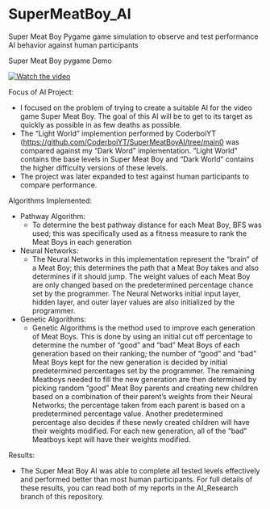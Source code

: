 # SuperMeatBoy_AI
Super Meat Boy Pygame game simulation to observe and test performance AI behavior against human participants

Super Meat Boy pygame Demo

[![Watch the video](https://raw.github.com/DorianaOthman/SuperMeatBoy_AI/main/thumbnail.jpg)](https://raw.github.com/DorianaOthman/SuperMeatBoy_AI/main/SuperMeatBoyAI_Demo.mp4)

Focus of AI Project:
- I focused on the problem of trying to create a suitable AI for the video game Super Meat Boy. The goal of this AI will be to get to its target as quickly as possible in as few deaths as possible.
- The “Light World” implemention performed by CoderboiYT (https://github.com/CoderboiYT/SuperMeatBoyAI/tree/main0 was compared against my “Dark Word” implementation. “Light World” contains the base levels in Super Meat Boy and “Dark World” contains the higher difficulty versions of these levels.
- The project was later expanded to test against human participants to compare performance.

Algorithms Implemented:
- Pathway Algorithm:
  - To determine the best pathway distance for each Meat Boy, BFS was used; this was specifically used as a fitness measure to rank the Meat Boys in each generation
- Neural Networks:
  - The Neural Networks in this implementation represent the “brain” of a Meat Boy; this determines the path that a Meat Boy takes and also determines if it should jump. The weight values of each Meat Boy are only changed based on the predetermined percentage chance set by the programmer. The Neural Networks initial input layer, hidden layer, and outer layer values are also initialized by the programmer.
- Genetic Algorithms:
  - Genetic Algorithms is the method used to improve each generation of Meat Boys. This is done by using an initial cut off percentage to determine the number of “good” and “bad” Meat Boys of each generation based on their ranking; the number of “good” and “bad” Meat Boys kept for the new generation is decided by initial predetermined percentages set by the programmer. The remaining Meatboys needed to fill the new generation are then determined by picking random “good” Meat Boy parents and creating new children based on a combination of their parent’s weights from their Neural Networks; the percentage taken from each parent is based on a predetermined percentage value. Another predetermined percentage also decides if these newly created children will have their weights modified. For each new generation, all of the “bad” Meatboys kept will have their weights modified.

Results:
- The Super Meat Boy AI was able to complete all tested levels effectively and performed better than most human participants. For full details of these results, you can read both of my reports in the AI_Research branch of this repository.
